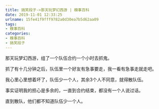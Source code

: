 ```yaml
---
title: 搞笑段子->那天玩梦幻西游 | 糗事百科
date: 2019-11-01 12:33:25
urlname: 15fe41f9fff9782a0d30ea7b5d62aa09
tags: 
- 糗事百科
categories:
- 糗事百科
- 搞笑段子
---
```

那天玩梦幻西游，组了一个队伍合约一个小时去抓鬼。

抓了有十几分钟之后，队伍里一个好友有急事要走，我一看有急事走就走吧。

我心里心里想着坏了，队伍少一个人，其余3个人不同意，就得散队伍。

事实证明我的担心是多余的，一直到合约结束，都没有一个人说过话。

直到散队，他们都不知道队伍少一个人。


